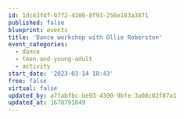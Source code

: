 ```yaml
---
id: 1dc63fdf-07f2-4100-8f93-256e183a3871
published: false
blueprint: events
title: 'Dance workshop with Ollie Roberston'
event_categories:
  - dance
  - teen-and-young-adult
  - activity
start_date: '2023-03-14 10:43'
free: false
virtual: false
updated_by: a7fabfbc-be93-4390-9bfe-3a08c02f87a1
updated_at: 1678791849
---
```

